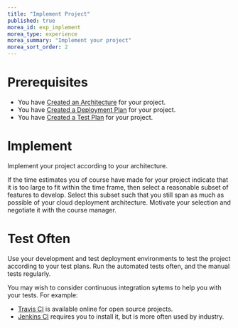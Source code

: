 ```yaml
---
title: "Implement Project"
published: true
morea_id: exp_implement
morea_type: experience
morea_summary: "Implement your project"
morea_sort_order: 2
---
```

# Prerequisites
- You have [Created an Architecture]({{site.baseurl}}/morea/ProjectArchitecture/exp_architecture.html) for your project.
- You have [Created a Deployment Plan]({{site.baseurl}}/morea/ProjectArchitecture/exp_deploymentplan.html) for your project.
- You have [Created a Test Plan]({{site.baseurl}}/morea/ProjectImplementation/exp_testplan.html) for your project.

# Implement
Implement your project according to your architecture.

If the time estimates you of course have made for your project indicate that it is too large to fit within the time frame, then select a reasonable subset of features to develop. Select this subset such that you still span as much as possible of your cloud deployment architecture. Motivate your selection and negotiate it with the course manager.

# Test Often
Use your development and test deployment environments to test the project according to your test plans. Run the automated tests often, and the manual tests regularly.

You may wish to consider continuous integration sytems to help you with your tests. For example:

- [Travis CI](https://travis-ci.org/getting_started) is available online for open source projects.
- [Jenkins CI](http://jenkins-ci.org/) requires you to install it, but is more often used by industry.

